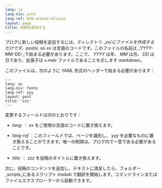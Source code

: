 ```yaml
---
lang: ja
lang-niv: auto
lang-ref: 030-aldono-afisxon
layout: page
title: 投稿を追加する
---
```



ブログに新しい投稿を追加するには、ディレクトリ _xx/_にファイルを作成するだけです。postsi_, où _xx_ は言語のコードです。このファイルの名前は _YYYY-MM-DD-_で始まる必要があります。ここで、 _YYYY_ は年、 _MM_ は月、 _DD_ は日であり、拡張子は _«.md»_ ファイルであることを示します _markdown_。

このファイルは、次のように _YAML_ 形式のヘッダーで始まる必要があります：

```
---
lang: xx
lang-niv: fonto
lang-ref: yyy
layout: post
title: 'zzz'
---
```

変更するフィールドは次のとおりです：

* _lang:_ ： _xx_ をご使用の言語のコードに置き換えます。


* _lang-ref_ ：このフィールドでは、ページを識別し、 _yyy_ を必要なものに置き換えることができます。唯一の制限は、ブログ内で一意である必要があることです。


* _title:_ ： _zzz_ を投稿のタイトルに置き換えます。



次に、投稿のコンテンツを追加し、テキストに満足したら、フォルダー _scripts_にあるスクリプト _traduki_ で翻訳を開始します。コマンドラインまたはファイルエクスプローラーから起動できます。
